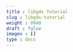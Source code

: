 ```yaml
---
title : libgdx Tutorial
slug : libgdx-tutorial
weight : 9940
draft : false
images : []
type : docs
---
```


